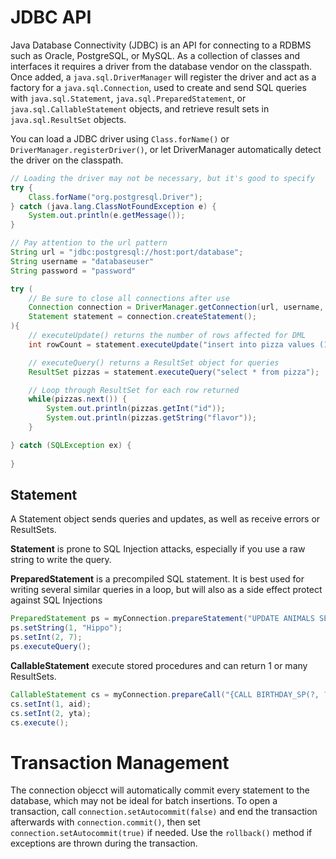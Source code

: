 # JDBC API
Java Database Connectivity (JDBC) is an API for connecting to a RDBMS such as Oracle, PostgreSQL, or MySQL. As a collection of classes and interfaces it requires a driver from the database vendor on the classpath. Once added, a `java.sql.DriverManager` will register the driver and act as a factory for a `java.sql.Connection`, used to create and send SQL queries with `java.sql.Statement`, `java.sql.PreparedStatement`, or `java.sql.CallableStatement` objects, and retrieve result sets in `java.sql.ResultSet` objects.

You can load a JDBC driver using `Class.forName()` or `DriverManager.registerDriver()`, or let DriverManager automatically detect the driver on the classpath.

```java
// Loading the driver may not be necessary, but it's good to specify
try {
    Class.forName("org.postgresql.Driver");
} catch (java.lang.ClassNotFoundException e) {
    System.out.println(e.getMessage());
}

// Pay attention to the url pattern
String url = "jdbc:postgresql://host:port/database";
String username = "databaseuser"
String password = "password"

try (
    // Be sure to close all connections after use
    Connection connection = DriverManager.getConnection(url, username, password);
    Statement statement = connection.createStatement();
){
    // executeUpdate() returns the number of rows affected for DML
    int rowCount = statement.executeUpdate("insert into pizza values (1, 'cheese')");

    // executeQuery() returns a ResultSet object for queries
    ResultSet pizzas = statement.executeQuery("select * from pizza");

    // Loop through ResultSet for each row returned
    while(pizzas.next()) {
        System.out.println(pizzas.getInt("id"));
        System.out.println(pizzas.getString("flavor"));
    }

} catch (SQLException ex) {
    
} 
```

## Statement
A Statement object sends queries and updates, as well as receive errors or ResultSets.

**Statement** is prone to SQL Injection attacks, especially if you use a raw string to write the query.

**PreparedStatement** is a precompiled SQL statement. It is best used for writing several similar queries in a loop, but will also as a side effect protect against SQL Injections
```java
PreparedStatement ps = myConnection.prepareStatement("UPDATE ANIMALS SET name=? WHERE id=?");
ps.setString(1, "Hippo");
ps.setInt(2, 7);
ps.executeQuery();
```
**CallableStatement** execute stored procedures and can return 1 or many ResultSets.
```java
CallableStatement cs = myConnection.prepareCall("{CALL BIRTHDAY_SP(?, ?)}");
cs.setInt(1, aid);
cs.setInt(2, yta);
cs.execute();
```

# Transaction Management
The connection objecct will automatically commit every statement to the database, which may not be ideal for batch insertions. To open a transaction, call `connection.setAutocommit(false)` and end the transaction afterwards with `connection.commit()`, then set `connection.setAutocommit(true)` if needed. Use the `rollback()` method if exceptions are thrown during the transaction.